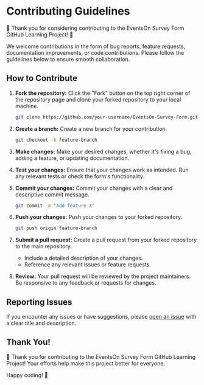 # Contributing Guidelines

🎉 Thank you for considering contributing to the EventsOn Survey Form GitHub Learning Project! 🚀

We welcome contributions in the form of bug reports, feature requests, documentation improvements, or code contributions. Please follow the guidelines below to ensure smooth collaboration.


## How to Contribute

1. **Fork the repository:** Click the "Fork" button on the top right corner of the repository page and clone your forked repository to your local machine.

    ```bash
    git clone https://github.com/your-username/EventsOn-Survey-Form.git
    ```

2. **Create a branch:** Create a new branch for your contribution.

    ```bash
    git checkout -b feature-branch
    ```

3. **Make changes:** Make your desired changes, whether it's fixing a bug, adding a feature, or updating documentation.

4. **Test your changes:** Ensure that your changes work as intended. Run any relevant tests or check the form's functionality.

5. **Commit your changes:** Commit your changes with a clear and descriptive commit message.

    ```bash
    git commit -m "Add feature X" 
    ```

6. **Push your changes:** Push your changes to your forked repository.

    ```bash
    git push origin feature-branch
    ```

7. **Submit a pull request:** Create a pull request from your forked repository to the main repository.

    - Include a detailed description of your changes.
    - Reference any relevant issues or feature requests.

8. **Review:** Your pull request will be reviewed by the project maintainers. Be responsive to any feedback or requests for changes.

## Reporting Issues

If you encounter any issues or have suggestions, please [open an issue](https://github.com/majortank/EventsOn-Survey-Form/issues) with a clear title and description.

## Thank You!

🙌 Thank you for contributing to the EventsOn Survey Form GitHub Learning Project! Your efforts help make this project better for everyone.

Happy coding! 🚀
